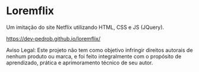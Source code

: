 # Loremflix
Um imitação do site Netflix utilizando HTML, CSS e JS (JQuery).


https://dev-pedrob.github.io/loremflix/


Aviso Legal: Este projeto não tem como objetivo infringir direitos autorais de nenhum produto ou marca, e foi feito integralmente com o propósito de aprendizado, prática e aprimoramento técnico de seu autor.
